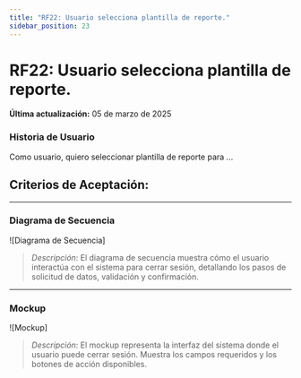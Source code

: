 ```yaml
---
title: "RF22: Usuario selecciona plantilla de reporte."  
sidebar_position: 23
---
```


# RF22: Usuario selecciona plantilla de reporte.

**Última actualización:** 05 de marzo de 2025

### Historia de Usuario

Como usuario, quiero seleccionar plantilla de reporte para ...

  **Criterios de Aceptación:**
  - 

---

### Diagrama de Secuencia

![Diagrama de Secuencia] 

> *Descripción*: El diagrama de secuencia muestra cómo el usuario interactúa con el sistema para cerrar sesión, detallando los pasos de solicitud de datos, validación y confirmación.

---

### Mockup

![Mockup]

> *Descripción*: El mockup representa la interfaz del sistema donde el usuario puede cerrar sesión. Muestra los campos requeridos y los botones de acción disponibles.
